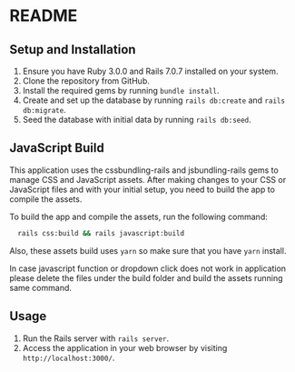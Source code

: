 # README


## Setup and Installation
1. Ensure you have Ruby 3.0.0 and Rails 7.0.7 installed on your system.
2. Clone the repository from GitHub.
3. Install the required gems by running `bundle install`.
4. Create and set up the database by running `rails db:create` and `rails db:migrate`.
5. Seed the database with initial data by running `rails db:seed`.

## JavaScript Build

This application uses the cssbundling-rails and jsbundling-rails gems to manage CSS and JavaScript assets. After making changes to your CSS or JavaScript files and with your initial setup, you need to build the app to compile the assets.

To build the app and compile the assets, run the following command:

```bash
  rails css:build && rails javascript:build
```

Also, these assets build uses `yarn` so make sure that you have `yarn` install.

In case javascript function or dropdown click does not work in application please delete the files under the build folder and build the assets running same command.

## Usage
1. Run the Rails server with `rails server`.
2. Access the application in your web browser by visiting `http://localhost:3000/`.


